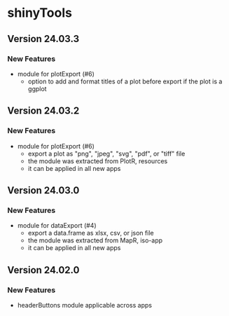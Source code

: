 # shinyTools

## Version 24.03.3

### New Features
- module for plotExport (#6)
  - option to add and format titles of a plot before export if the plot is a ggplot

## Version 24.03.2

### New Features
- module for plotExport (#6)
  - export a plot as "png", "jpeg", "svg", "pdf", or "tiff" file
  - the module was extracted from PlotR, resources
  - it can be applied in all new apps

## Version 24.03.0

### New Features
- module for dataExport (#4)
  - export a data.frame as xlsx, csv, or json file
  - the module was extracted from MapR, iso-app
  - it can be applied in all new apps

## Version 24.02.0

### New Features
- headerButtons module applicable across apps
